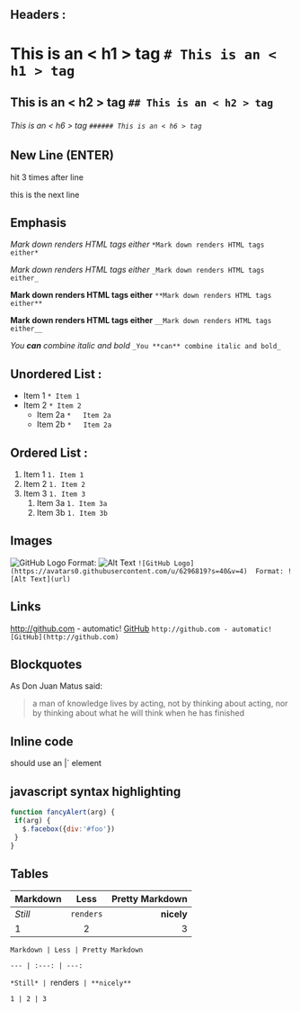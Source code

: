 ﻿## Headers : 
  # This is an < h1 > tag    `# This is an < h1 > tag  ` 

  ## This is an < h2 > tag   `## This is an < h2 > tag ` 
  ###### This is an < h6 > tag   `###### This is an < h6 > tag` 

## New Line (ENTER)

hit <Enter> 3 times after line 

this is the next line

## Emphasis

 *Mark down renders HTML tags either*    ` *Mark down renders HTML tags either* ` 
 
  _Mark down renders HTML tags either_   `_Mark down renders HTML tags either_`

 **Mark down renders HTML tags either**  `**Mark down renders HTML tags either**` 
 
 __Mark down renders HTML tags either__  `__Mark down renders HTML tags either__`

_You **can** combine italic and bold_   `_You **can** combine italic and bold_` 

## Unordered List : 

 * Item 1    `* Item 1 `
 * Item 2    `* Item 2`
   * Item 2a `*   Item 2a`
   * Item 2b `*   Item 2a`

## Ordered List : 

 1. Item 1 `1. Item 1`
 1. Item 2 `1. Item 2 `
 1. Item 3 `1. Item 3`
    1. Item 3a `1. Item 3a`
    1. Item 3b `1. Item 3b`

## Images

  ![GitHub Logo](https://avatars0.githubusercontent.com/u/6296819?s=40&v=4) 
  Format: ![Alt Text](url)  `![GitHub Logo](https://avatars0.githubusercontent.com/u/6296819?s=40&v=4) 
  Format: ![Alt Text](url) `

## Links
  http://github.com - automatic! 
 [GitHub](http://github.com)  `http://github.com - automatic! 
 [GitHub](http://github.com)`

## Blockquotes

 As Don Juan Matus said: 

 > a man of knowledge lives by acting, not by thinking about acting,
 > nor by thinking about what he will think when he has finished 
 

## Inline code

 should use an |<addr>` element 
## javascript syntax highlighting
 ```javascript
function fancyAlert(arg) {
  if(arg) {
    $.facebox({div:'#foo'})
  }
}
```
## Tables

Markdown | Less | Pretty Markdown
--- | :---: | ---:               
*Still* | `renders` | **nicely** 
1 | 2 | 3                       

  `Markdown | Less | Pretty Markdown `
  
  `--- | :---: | ---:`
  
  `*Still* | `renders` | **nicely**`
  
  `1 | 2 | 3`
